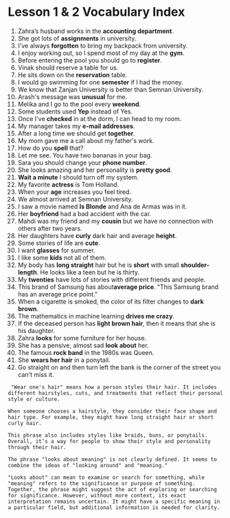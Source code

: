 # Lesson 1 & 2 Vocabulary Index  

1. Zahra’s husband works in the **accounting department**.  
2. She got lots of **assignments** in university.  
3. I've always **forgotten** to bring my backpack from university.  
4. I enjoy working out, so I spend most of my day at the **gym**.  
5. Before entering the pool you should go to **register**.  
6. Vinak should reserve a table for us.  
7. He sits down on the **reservation** table.  
8. I would go swimming for one **semester** if I had the money.  
9. We know that Zanjan University is better than Semnan University.  
10. Arash's message was **unusual** for me.  
11. Melika and I go to the pool every **weekend**.  
12. Some students used **Yep** instead of Yes.  
13. Once I've **checked** in at the dorm, I can head to my room.  
14. My manager takes my **e-mail addresses**.  
15. After a long time we should get **together**.  
16. My mom gave me a call about my father's work.  
17. How do you **spell** that?  
18. Let me see. You have two bananas in your bag.  
19. Sara you should change your **phone number**.  
20. She looks amazing and her personality is **pretty good**.  
21. **Wait a minute** I should turn off my system.  
22. My favorite **actress** is Tom Holland.  
23. When your **age** increases you feel tired.  
24. We almost arrived at Semnan University.  
25. I saw a movie named **Is Blonde** and Ana de Armas was in it.  
26. Her **boyfriend** had a bad accident with the car.  
27. Mahdi was my friend and my **cousin** but we have no connection with others after two years.  
28. Her daughters have **curly** dark hair and average **height**.  
29. Some stories of life are **cute**.  
30. I want **glasses** for summer.  
31. I like some **kids** not all of them.  
32. My body has **long straight** hair but he is **short** with small **shoulder-length**. He looks like a teen but he is thirty.  
33. My **twenties** have lots of stories with different friends and people.  
34. This brand of Samsung has about**average price**. "This Samsung brand has an average price point."  
35. When a cigarette is smoked, the color of its filter changes to **dark brown**.  
36. The mathematics in machine learning **drives me crazy**.  
37. If the deceased person has **light brown hair**, then it means that she is his daughter.  
38. Zahra **looks** for some furniture for her house.  
39. She has a pensive, almost sad **look about** her.  
40. The famous **rock band** in the 1980s was Queen.  
41. She **wears her hair** in a ponytail.
42. Go straight on and then turn left the bank is the corner of the street you can't miss it.

```
 "Wear one's hair" means how a person styles their hair. It includes different hairstyles, cuts, and treatments that reflect their personal style or culture. 

When someone chooses a hairstyle, they consider their face shape and hair type. For example, they might have long straight hair or short curly hair. 

This phrase also includes styles like braids, buns, or ponytails. Overall, it’s a way for people to show their style and personality through their hair. 
```


```
The phrase "looks about meaning" is not clearly defined. It seems to combine the ideas of "looking around" and "meaning." 

"Looks about" can mean to examine or search for something, while "meaning" refers to the significance or purpose of something. Together, the phrase might suggest the act of exploring or searching for significance. However, without more context, its exact interpretation remains uncertain. It might have a specific meaning in a particular field, but additional information is needed for clarity.
```
